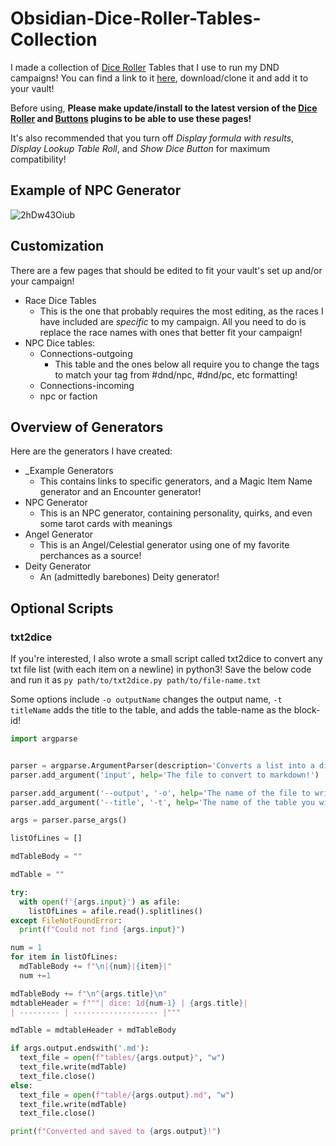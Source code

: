 # Obsidian-Dice-Roller-Tables-Collection
I made a collection of [Dice Roller](https://github.com/valentine195/obsidian-dice-roller) Tables that I use to run my DND campaigns! You can find a link to it [here](https://github.com/WychWitch/Obsidian-Dice-Roller-Tables), download/clone it and add it to your vault!

Before using, **Please make update/install to the latest version of the [Dice Roller](https://github.com/valentine195/obsidian-dice-roller) and [Buttons](https://github.com/shabegom/buttons) plugins to be able to use these pages!**

It's also recommended that you turn off *Display formula with results*, *Display Lookup Table Roll*, and *Show Dice Button* for maximum compatibility!

## Example of NPC Generator
![2hDw43Oiub](https://user-images.githubusercontent.com/1291820/142545127-0690300d-1f55-4563-a523-0a2e715d483f.gif)

## Customization
There are a few pages that should be edited to fit your vault's set up and/or your campaign!
- Race Dice Tables
	- This is the one that probably requires the most editing, as the races I have included are *specific* to my campaign. All you need to do is replace the race names with ones that better fit your campaign!
- NPC Dice tables: 
	- Connections-outgoing
		- This table and the ones below all require you to change the tags to match your tag from \#dnd/npc, \#dnd/pc, etc formatting! 
	- Connections-incoming
	- npc or faction

## Overview of Generators 
Here are the generators I have created:
- \_Example Generators
	- This contains links to specific generators, and a Magic Item Name generator and an Encounter generator!
- NPC Generator
	- This is an NPC generator, containing personality, quirks, and even some tarot cards with meanings
- Angel Generator 
	- This is an  Angel/Celestial generator using one of my favorite perchances as a source!
- Deity Generator
	- An (admittedly barebones) Deity generator!


## Optional Scripts

### txt2dice
If you're interested, I also wrote a small script called txt2dice to convert any txt file list (with each item on a newline) in python3! Save the below code and run it as `py path/to/txt2dice.py path/to/file-name.txt`

Some options include `-o outputName` changes the output name, `-t titleName` adds the title to the table, and adds the table-name as the block-id!

```python
import argparse


parser = argparse.ArgumentParser(description='Converts a list into a diceroller-formatted md table', prog='txt2dice')
parser.add_argument('input', help='The file to convert to markdown!')

parser.add_argument('--output', '-o', help='The name of the file to write to! Warning: This WILL overwrite any file that exists already.Default is txt2dice-output.md', default='txt2dice-output.md', required=False)
parser.add_argument('--title', '-t', help='The name of the table you will generate! It will also add it as a block id.', default='Table', required=False)

args = parser.parse_args()

listOfLines = []

mdTableBody = ""

mdTable = ""  

try:
  with open(f'{args.input}') as afile:
    listOfLines = afile.read().splitlines() 
except FileNotFoundError:
  print(f"Could not find {args.input}")

num = 1
for item in listOfLines:
  mdTableBody += f"\n|{num}|{item}|"
  num +=1

mdTableBody += f"\n^{args.title}\n"
mdtableHeader = f"""| dice: 1d{num-1} | {args.title}|
| --------- | ------------------- |"""

mdTable = mdtableHeader + mdTableBody

if args.output.endswith('.md'):
  text_file = open(f"tables/{args.output}", "w")
  text_file.write(mdTable)
  text_file.close()
else:
  text_file = open(f"table/{args.output}.md", "w")
  text_file.write(mdTable)
  text_file.close()

print(f"Converted and saved to {args.output}!")

```
